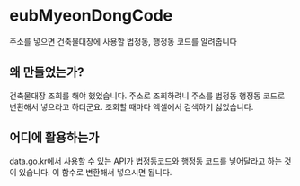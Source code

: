 # eubMyeonDongCode
주소를 넣으면 건축물대장에 사용할 법정동, 행정동 코드를 알려줍니다

## 왜 만들었는가?
건축물대장 조회를 해야 했었습니다. 주소로 조회하려니 주소를 법정동 행정동 코드로 변환해서 넣으라고 하더군요. 조회할 때마다 엑셀에서 검색하기 싫었습니다.

## 어디에 활용하는가
data.go.kr에서 사용할 수 있는 API가 법정동코드와 행정동 코드를 넣어달라고 하는 것이 있습니다. 이 함수로 변환해서 넣으시면 됩니다.


